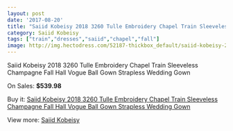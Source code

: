 ```yaml
---
layout: post
date: '2017-08-20'
title: "Saiid Kobeisy 2018 3260 Tulle Embroidery Chapel Train Sleeveless Champagne Fall Hall Vogue Ball Gown Strapless Wedding Gown"
category: Saiid Kobeisy
tags: ["train","dresses","saiid","chapel","fall"]
image: http://img.hectodress.com/52187-thickbox_default/saiid-kobeisy-2018-3260-tulle-embroidery-chapel-train-sleeveless-champagne-fall-hall-vogue-ball-gown-strapless-wedding-gown.jpg
---
```

Saiid Kobeisy 2018 3260 Tulle Embroidery Chapel Train Sleeveless Champagne Fall Hall Vogue Ball Gown Strapless Wedding Gown

On Sales: **$539.98**
<a href="https://www.hectodress.com/saiid-kobeisy/16451-saiid-kobeisy-2018-3260-tulle-embroidery-chapel-train-sleeveless-champagne-fall-hall-vogue-ball-gown-strapless-wedding-gown.html"><amp-img layout="responsive" width="600" height="600" src="//img.hectodress.com/52187-thickbox_default/saiid-kobeisy-2018-3260-tulle-embroidery-chapel-train-sleeveless-champagne-fall-hall-vogue-ball-gown-strapless-wedding-gown.jpg" alt="Saiid Kobeisy 2018 3260 Tulle Embroidery Chapel Train Sleeveless Champagne Fall Hall Vogue Ball Gown Strapless Wedding Gown 0" /></a>
<a href="https://www.hectodress.com/saiid-kobeisy/16451-saiid-kobeisy-2018-3260-tulle-embroidery-chapel-train-sleeveless-champagne-fall-hall-vogue-ball-gown-strapless-wedding-gown.html"><amp-img layout="responsive" width="600" height="600" src="//img.hectodress.com/52189-thickbox_default/saiid-kobeisy-2018-3260-tulle-embroidery-chapel-train-sleeveless-champagne-fall-hall-vogue-ball-gown-strapless-wedding-gown.jpg" alt="Saiid Kobeisy 2018 3260 Tulle Embroidery Chapel Train Sleeveless Champagne Fall Hall Vogue Ball Gown Strapless Wedding Gown 1" /></a>
<a href="https://www.hectodress.com/saiid-kobeisy/16451-saiid-kobeisy-2018-3260-tulle-embroidery-chapel-train-sleeveless-champagne-fall-hall-vogue-ball-gown-strapless-wedding-gown.html"><amp-img layout="responsive" width="600" height="600" src="//img.hectodress.com/52188-thickbox_default/saiid-kobeisy-2018-3260-tulle-embroidery-chapel-train-sleeveless-champagne-fall-hall-vogue-ball-gown-strapless-wedding-gown.jpg" alt="Saiid Kobeisy 2018 3260 Tulle Embroidery Chapel Train Sleeveless Champagne Fall Hall Vogue Ball Gown Strapless Wedding Gown 2" /></a>

Buy it: [Saiid Kobeisy 2018 3260 Tulle Embroidery Chapel Train Sleeveless Champagne Fall Hall Vogue Ball Gown Strapless Wedding Gown](https://www.hectodress.com/saiid-kobeisy/16451-saiid-kobeisy-2018-3260-tulle-embroidery-chapel-train-sleeveless-champagne-fall-hall-vogue-ball-gown-strapless-wedding-gown.html "Saiid Kobeisy 2018 3260 Tulle Embroidery Chapel Train Sleeveless Champagne Fall Hall Vogue Ball Gown Strapless Wedding Gown")

View more: [Saiid Kobeisy](https://www.hectodress.com/322-saiid-kobeisy "Saiid Kobeisy")